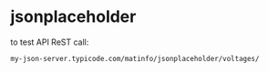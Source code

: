 # jsonplaceholder


to test API ReST call:

```
my-json-server.typicode.com/matinfo/jsonplaceholder/voltages/
